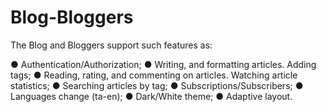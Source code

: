 # Blog-Bloggers
The Blog and Bloggers support such features as:

●	Authentication/Authorization;
●	Writing, and formatting articles. Adding tags;
●	Reading, rating, and commenting on articles. Watching article statistics;
●	Searching articles by tag;
●	Subscriptions/Subscribers;
●	Languages change (ta-en);
●	Dark/White theme;
●	Adaptive layout.

